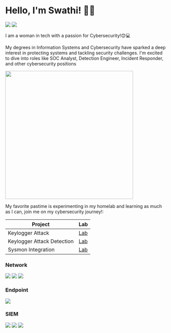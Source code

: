 # Hello, I'm Swathi! 👋🏽
<a href="https://www.linkedin.com/in/swathi-t-b821a4190/"><img src="https://img.shields.io/badge/-LinkedIn-0072b1?&style=for-the-badge&logo=linkedin&logoColor=white" /></a>
<a href="https://medium.com/@swathitadepalli"><img src="https://img.shields.io/badge/-Medium-12100E?&style=for-the-badge&logo=medium&logoColor=white" /></a>


I am a woman in tech with a passion for Cybersecurity!😊💻

My degrees in Information Systems and Cybersecurity have sparked a deep interest in protecting systems and tackling security challenges. I'm excited to dive into roles like SOC Analyst, Detection Engineer, Incident Responder, and other cybersecurity positions


  <img src="https://github.com/user-attachments/assets/590d457b-7f07-46ef-ad3b-e115ade309de" width="400">


My favorite pastime is experimenting in my homelab and learning as much as I can, join me on my cybersecurity journey!: 



| Project                                       | Lab         |
|-----------------------------------------------|----------------------------|
| Keylogger Attack                              | <a href="https://medium.com/@swathitadepalli/administering-a-keylogger-attack-part-1-attack-adf67ddcef59"> Lab</a>|
| Keylogger Attack Detection                    | <a href="https://medium.com/@swathitadepalli/administering-a-keylogger-attack-part-2-detections-7121170ea949"> Lab</a>|
| Sysmon Integration                            | <a href="https://medium.com/@swathitadepalli/improving-windows-logging-visibility-in-elastic-12e2f6996e64"> Lab</a>|


### Network
<div>
    <img src="https://img.shields.io/badge/-Wireshark-1679A7?&style=for-the-badge&logo=Wireshark&logoColor=white" />
    <img src="https://img.shields.io/badge/-Suricata-EF3B2D?&style=for-the-badge&logo=Suricata&logoColor=white" />
    <img src="https://img.shields.io/badge/-Zeek-777BB4?&style=for-the-badge&logo=Zeek&logoColor=white" />
</div>

### Endpoint
<div>
    <img src="https://img.shields.io/badge/-Microsoft_Defender_for_Endpoint-00A4EF?&style=for-the-badge&logo=Microsoft&logoColor=white" />
</div>

### SIEM
<div>
    <img src="https://img.shields.io/badge/-Microsoft_Sentinel-0078D4?&style=for-the-badge&logo=Microsoft&logoColor=white" />
    <img src="https://img.shields.io/badge/-Splunk-000000?&style=for-the-badge&logo=Splunk&logoColor=white" />
    <img src="https://img.shields.io/badge/-Elastic-005571?&style=for-the-badge&logo=Elastic&logoColor=white" />
</div>
